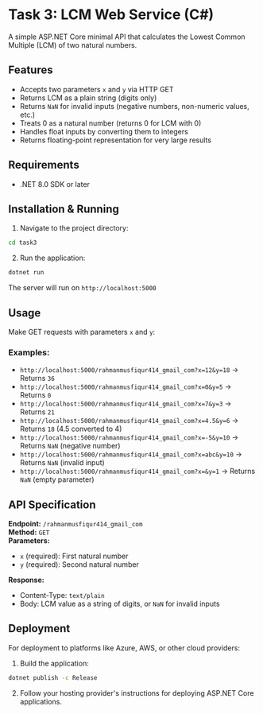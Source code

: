 # Task 3: LCM Web Service (C#)

A simple ASP.NET Core minimal API that calculates the Lowest Common Multiple (LCM) of two natural numbers.

## Features

- Accepts two parameters `x` and `y` via HTTP GET
- Returns LCM as a plain string (digits only)
- Returns `NaN` for invalid inputs (negative numbers, non-numeric values, etc.)
- Treats 0 as a natural number (returns 0 for LCM with 0)
- Handles float inputs by converting them to integers
- Returns floating-point representation for very large results

## Requirements

- .NET 8.0 SDK or later

## Installation & Running

1. Navigate to the project directory:
```bash
cd task3
```

2. Run the application:
```bash
dotnet run
```

The server will run on `http://localhost:5000`

## Usage

Make GET requests with parameters `x` and `y`:

### Examples:

- `http://localhost:5000/rahmanmusfiqur414_gmail_com?x=12&y=18` → Returns `36`
- `http://localhost:5000/rahmanmusfiqur414_gmail_com?x=0&y=5` → Returns `0`
- `http://localhost:5000/rahmanmusfiqur414_gmail_com?x=7&y=3` → Returns `21`
- `http://localhost:5000/rahmanmusfiqur414_gmail_com?x=4.5&y=6` → Returns `18` (4.5 converted to 4)
- `http://localhost:5000/rahmanmusfiqur414_gmail_com?x=-5&y=10` → Returns `NaN` (negative number)
- `http://localhost:5000/rahmanmusfiqur414_gmail_com?x=abc&y=10` → Returns `NaN` (invalid input)
- `http://localhost:5000/rahmanmusfiqur414_gmail_com?x=&y=1` → Returns `NaN` (empty parameter)

## API Specification

**Endpoint:** `/rahmanmusfiqur414_gmail_com`  
**Method:** `GET`  
**Parameters:**
- `x` (required): First natural number
- `y` (required): Second natural number

**Response:**
- Content-Type: `text/plain`
- Body: LCM value as a string of digits, or `NaN` for invalid inputs

## Deployment

For deployment to platforms like Azure, AWS, or other cloud providers:

1. Build the application:
```bash
dotnet publish -c Release
```

2. Follow your hosting provider's instructions for deploying ASP.NET Core applications.

